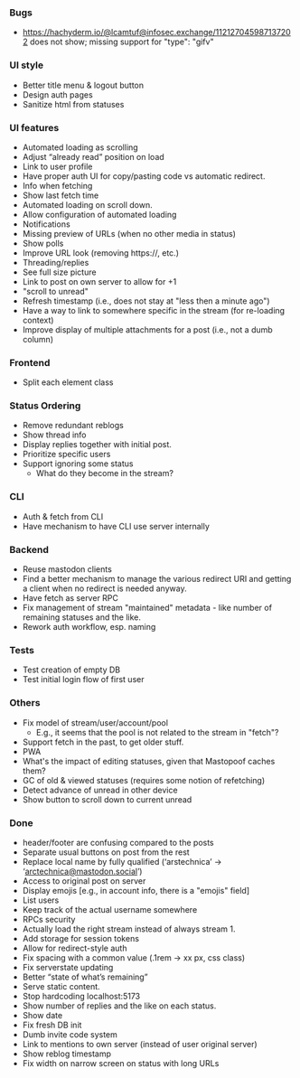 ### Bugs
 - https://hachyderm.io/@lcamtuf@infosec.exchange/112127045987137202 does not show; missing support for "type": "gifv"


### UI style
 - Better title menu & logout button
 - Design auth pages
 - Sanitize html from statuses

### UI features
 - Automated loading as scrolling
 - Adjust “already read” position on load
 - Link to user profile
 - Have proper auth UI for copy/pasting code vs automatic redirect.
 - Info when fetching
 - Show last fetch time
 - Automated loading on scroll down.
 - Allow configuration of automated loading
 - Notifications
 - Missing preview of URLs (when no other media in status)
 - Show polls
 - Improve URL look (removing https://, etc.)
 - Threading/replies
 - See full size picture
 - Link to post on own server to allow for +1
 - "scroll to unread"
 - Refresh timestamp (i.e., does not stay at "less then a minute ago")
 - Have a way to link to somewhere specific in the stream (for re-loading context)
 - Improve display of multiple attachments for a post (i.e., not a dumb column)


### Frontend
 - Split each element class

### Status Ordering
 - Remove redundant reblogs
 - Show thread info
 - Display replies together with initial post.
 - Prioritize specific users
 - Support ignoring some status
      - What do they become in the stream?

### CLI
- Auth & fetch from CLI
- Have mechanism to have CLI use server internally

### Backend
- Reuse mastodon clients
- Find a better mechanism to manage the various redirect URI and getting a client when no redirect is needed anyway.
- Have fetch as server RPC
- Fix management of stream "maintained" metadata - like number of remaining statuses and the like.
- Rework auth workflow, esp. naming

### Tests
- Test creation of empty DB
- Test initial login flow of first user

### Others
 - Fix model of stream/user/account/pool
    - E.g., it seems that the pool is not related to the stream in "fetch"?
 - Support fetch in the past, to get older stuff.
 - PWA
 - What's the impact of editing statuses, given that Mastopoof caches them?
 - GC of old & viewed statuses (requires some notion of refetching)
 - Detect advance of unread in other device
 - Show button to scroll down to current unread

### Done
 - header/footer are confusing compared to the posts
 - Separate usual buttons on post from the rest
 - Replace local name by fully qualified (‘arstechnica’ -> ‘arctechnica@mastodon.social’)
 - Access to original post on server
 - Display emojis [e.g., in account info, there is a "emojis" field]
 - List users
 - Keep track of the actual username somewhere
 - RPCs security
 - Actually load the right stream instead of always stream 1.
 - Add storage for session tokens
 - Allow for redirect-style auth
 - Fix spacing with a common value (.1rem -> xx px, css class)
 - Fix serverstate updating
 - Better “state of what’s remaining”
 - Serve static content.
 - Stop hardcoding localhost:5173
 - Show number of replies and the like on each status.
 - Show date
 - Fix fresh DB init
 - Dumb invite code system
 - Link to mentions to own server (instead of user original server)
 - Show reblog timestamp
 - Fix width on narrow screen on status with long URLs
